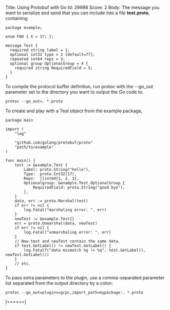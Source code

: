 Title: Using Protobuf with Go
Id: 29998
Score: 2
Body:
The message you want to serialize and send that you can include into a file **test.proto**, containing

    package example;
    
    enum FOO { X = 17; };
    
    message Test {
      required string label = 1;
      optional int32 type = 2 [default=77];
      repeated int64 reps = 3;
      optional group OptionalGroup = 4 {
        required string RequiredField = 5;
      }
    }

To compile the protocol buffer definition, run protoc with the --go_out parameter set to the directory you want to output the Go code to.

    protoc --go_out=. *.proto

To create and play with a Test object from the example package,

    package main

    import (
        "log"

        "github.com/golang/protobuf/proto"
        "path/to/example"
    )

    func main() {
        test := &example.Test {
            Label: proto.String("hello"),
            Type:  proto.Int32(17),
            Reps:  []int64{1, 2, 3},
            Optionalgroup: &example.Test_OptionalGroup {
                RequiredField: proto.String("good bye"),
            },
        }
        data, err := proto.Marshal(test)
        if err != nil {
            log.Fatal("marshaling error: ", err)
        }
        newTest := &example.Test{}
        err = proto.Unmarshal(data, newTest)
        if err != nil {
            log.Fatal("unmarshaling error: ", err)
        }
        // Now test and newTest contain the same data.
        if test.GetLabel() != newTest.GetLabel() {
            log.Fatalf("data mismatch %q != %q", test.GetLabel(), newTest.GetLabel())
        }
        // etc.
    }

To pass extra parameters to the plugin, use a comma-separated parameter list separated from the output directory by a colon:

    protoc --go_out=plugins=grpc,import_path=mypackage:. *.proto

|======|
